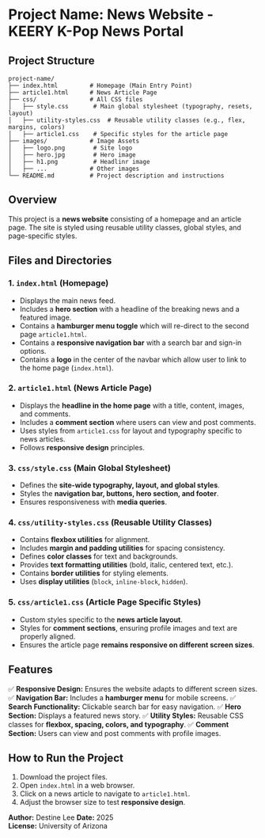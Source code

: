 # Project Name: News Website - KEERY K-Pop News Portal

## Project Structure

```
project-name/
├── index.html         # Homepage (Main Entry Point)
├── article1.html      # News Article Page
├── css/               # All CSS files
│   ├── style.css       # Main global stylesheet (typography, resets, layout)
│   ├── utility-styles.css  # Reusable utility classes (e.g., flex, margins, colors)
│   ├── article1.css    # Specific styles for the article page
├── images/            # Image Assets
│   ├── logo.png        # Site logo
│   ├── hero.jpg        # Hero image
│   ├── h1.png          # Headlinr image
│   ├── ...            # Other images
└── README.md          # Project description and instructions
```

## Overview
This project is a **news website** consisting of a homepage and an article page. The site is styled using reusable utility classes, global styles, and page-specific styles.

## Files and Directories

### 1. `index.html` (Homepage)
- Displays the main news feed.
- Includes a **hero section** with a headline of the breaking news and a featured image.
- Contains a **hamburger menu toggle** which will re-direct to the second page `article1.html`.
- Contains a **responsive navigation bar** with a search bar and sign-in options.
- Contains a **logo** in the center of the navbar which allow user to link to the home page (`index.html`).

### 2. `article1.html` (News Article Page)
- Displays the **headline in the home page** with a title, content, images, and  comments.
- Includes a **comment section** where users can view and post comments.
- Uses styles from `article1.css` for layout and typography specific to news articles.
- Follows **responsive design** principles.

### 3. `css/style.css` (Main Global Stylesheet)
- Defines the **site-wide typography, layout, and global styles**.
- Styles the **navigation bar, buttons, hero section, and footer**.
- Ensures responsiveness with **media queries**.

### 4. `css/utility-styles.css` (Reusable Utility Classes)
- Contains **flexbox utilities** for alignment.
- Includes **margin and padding utilities** for spacing consistency.
- Defines **color classes** for text and backgrounds.
- Provides **text formatting utilities** (bold, italic, centered text, etc.).
- Contains **border utilities** for styling elements.
- Uses **display utilities** (`block`, `inline-block`, `hidden`).

### 5. `css/article1.css` (Article Page Specific Styles)
- Custom styles specific to the **news article layout**.
- Styles for **comment sections**, ensuring profile images and text are properly aligned.
- Ensures the article page **remains responsive on different screen sizes**.

## Features
✅ **Responsive Design:** Ensures the website adapts to different screen sizes.
✅ **Navigation Bar:** Includes a **hamburger menu** for mobile screens.
✅ **Search Functionality:** Clickable search bar for easy navigation.
✅ **Hero Section:** Displays a featured news story.
✅ **Utility Styles:** Reusable CSS classes for **flexbox, spacing, colors, and typography**.
✅ **Comment Section:** Users can view and post comments with profile images.

## How to Run the Project
1. Download the project files.
2. Open `index.html` in a web browser.
3. Click on a news article to navigate to `article1.html`.
4. Adjust the browser size to test **responsive design**.


**Author:** Destine Lee 
**Date:** 2025  
**License:** University of  Arizona

